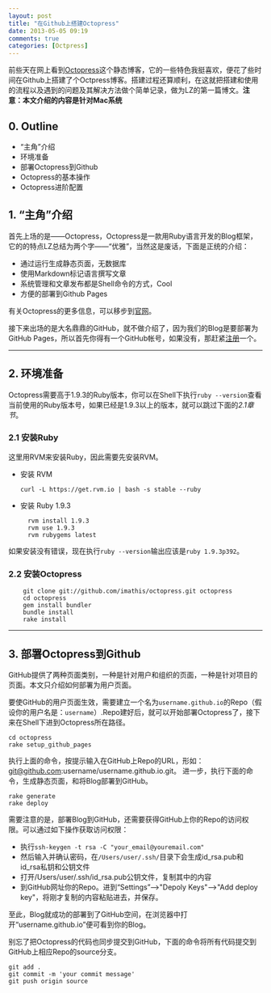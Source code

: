 ```yaml
---
layout: post
title: "在Github上搭建Octopress"
date: 2013-05-05 09:19
comments: true
categories: [Octpress]
---
```

	    
前些天在网上看到[Octopress](http://octopress.org/)这个静态博客，它的一些特色我挺喜欢，便花了些时间在Github上搭建了个Octpress博客。搭建过程还算顺利，在这就把搭建和使用的流程以及遇到的问题及其解决方法做个简单记录，做为LZ的第一篇博文。**注意：本文介绍的内容是针对Mac系统**
	    
## 0. Outline
- “主角”介绍
- 环境准备
- 部署Octopress到Github
- Octopress的基本操作
- Octopress进阶配置
<!--more-->
## 1. “主角”介绍
首先上场的是——Octopress，Octopress是一款用Ruby语言开发的Blog框架，它的的特点LZ总结为两个字——“优雅”，当然这是废话，下面是正统的介绍：

- 通过运行生成静态页面，无数据库
- 使用Markdown标记语言撰写文章
- 系统管理和文章发布都是Shell命令的方式，Cool
- 方便的部署到Github Pages

有关Octopress的更多信息，可以移步到[官网](http://octopress.org/)。

接下来出场的是大名鼎鼎的GitHub，就不做介绍了，因为我们的Blog是要部署为GitHub Pages，所以首先你得有一个GitHub帐号，如果没有，那赶紧[注册](https://github.com)一个。

---

## 2. 环境准备
Octopress需要高于1.9.3的Ruby版本，你可以在Shell下执行`ruby --version`查看当前使用的Ruby版本号，如果已经是1.9.3以上的版本，就可以跳过下面的*2.1章节*。
### 2.1 安装Ruby
这里用RVM来安装Ruby，因此需要先安装RVM。

- 安装 RVM

	`curl -L https://get.rvm.io | bash -s stable --ruby`

- 安装 Ruby 1.9.3

		rvm install 1.9.3
		rvm use 1.9.3
		rvm rubygems latest
如果安装没有错误，现在执行`ruby --version`输出应该是`ruby 1.9.3p392`。

### 2.2 安装Octopress
		git clone git://github.com/imathis/octopress.git octopress
		cd octopress
		gem install bundler
		bundle install
		rake install
		
---
		
## 3. 部署Octopress到Github
GitHub提供了两种页面类别，一种是针对用户和组织的页面，一种是针对项目的页面。本文只介绍如何部署为用户页面。

要使GitHub的用户页面生效，需要建立一个名为`username.github.io`的Repo（假设你的用户名是：`username`）.Repo建好后，就可以开始部署Octopress了，接下来在Shell下进到Octopress所在路径。

	cd octopress
	rake setup_github_pages
	
执行上面的命令，按提示输入在GitHub上Repo的URL，形如：git@github.com:username/username.github.io.git。
进一步，执行下面的命令，生成静态页面，和将Blog部署到GitHub。

	rake generate
	rake deploy
	
需要注意的是，部署Blog到GitHub，还需要获得GitHub上你的Repo的访问权限。可以通过如下操作获取访问权限：

- 执行`ssh-keygen -t rsa -C "your_email@youremail.com"`
- 然后输入并确认密码，在`/Users/user/.ssh/`目录下会生成id_rsa.pub和id_rsa私钥和公钥文件
- 打开/Users/user/.ssh/id_rsa.pub公钥文件，复制其中的内容
- 到GitHub网址你的Repo。进到“Settings”——>"Depoly Keys"——>"Add deploy key"，将刚才复制的内容粘贴进去，并保存。

至此，Blog就成功的部署到了GitHub空间，在浏览器中打开“username.github.io”便可看到你的Blog。

别忘了把Octopress的代码也同步提交到GitHub，下面的命令将所有代码提交到GitHub上相应Repo的source分支。

	git add .
	git commit -m 'your commit message'
	git push origin source























